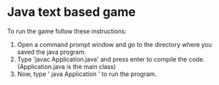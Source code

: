 # Java text based game

To run the game follow these instructions:

1. Open a command prompt window and go to the directory where you saved the java program.
2. Type 'javac Application.java' and press enter to compile the code. (Application.java is the main class)
3. Now, type ' java Application ' to run the program.
